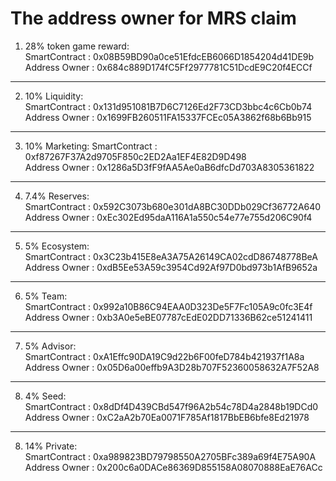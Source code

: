 # The address owner for MRS claim

1.    28% token game reward:  
SmartContract : 0x08B59BD90a0ce51EfdcEB6066D1854204d41DE9b
Address Owner : 0x684c889D174fC5Ff2977781C51DcdE9C20f4ECCf   
------------------------- 
2.    10% Liquidity:  
SmartContract : 0x131d951081B7D6C7126Ed2F73CD3bbc4c6Cb0b74 
Address Owner : 0x1699FB260511FA15337FCEc05A3862f68b6Bb915  
-------------------------- 
3.    10% Marketing:
SmartContract : 0xf87267F37A2d9705F850c2ED2Aa1EF4E82D9D498   
Address Owner : 0x1286a5D3fF9fAA5Ae0aB6dfcDd703A8305361822    
--------------------------------- 
4.    7.4% Reserves:  
SmartContract : 0x592C3073b680e301dA8BC30DDb029Cf36772A640 
Address Owner : 0xEc302Ed95daA116A1a550c54e77e755d206C90f4  
--------------------------------- 
5.    5% Ecosystem:  
SmartContract : 0x3C23b415E8eA3A75A26149CA02cdD86748778BeA 
Address Owner : 0xdB5Ee53A59c3954Cd92Af97D0bd973b1AfB9652a 
--------------------------------- 
6.    5% Team:  
SmartContract : 0x992a10B86C94EAA0D323De5F7Fc105A9c0fc3E4f 
Address Owner : 0xb3A0e5eBE07787cEdE02DD71336B62ce51241411  
--------------------------------- 
7.    5% Advisor:  
SmartContract : 0xA1Effc90DA19C9d22b6F00feD784b421937f1A8a 
Address Owner : 0x05D6a00effb9A3D28b707F52360058632A7F52A8 
--------------------------------- 
8.    4% Seed:  
SmartContract : 0x8dDf4D439CBd547f96A2b54c78D4a2848b19DCd0 
Address Owner : 0xC2aA2b70Ea0071F785Af1817BbEB6bfe8Ed21978  
--------------------------------- 
8.    14% Private:  
SmartContract : 0xa989823BD79798550A2705BFc389a69f4E75A90A 
Address Owner : 0x200c6a0DACe86369D855158A08070888EaE76ACc  
